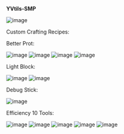 **YVtils-SMP**

![image](https://badges.crowdin.net/yvtils-smp/localized.svg)


Custom Crafting Recipes:

Better Prot:

![image](https://user-images.githubusercontent.com/84860916/147947307-99c7897f-6e87-4ff2-bc74-0575ea7340c6.png)
![image](https://user-images.githubusercontent.com/84860916/147947326-088a217d-a7ab-45ca-9d70-394cd38a43ff.png)
![image](https://user-images.githubusercontent.com/84860916/147947336-57599236-9256-4414-bc32-c42e6f10a9c5.png)
![image](https://user-images.githubusercontent.com/84860916/147947345-afc7883b-b03e-4237-8a1e-9ac187077385.png)

Light Block:

![image](https://user-images.githubusercontent.com/84860916/147947386-a62fd045-a23c-46d7-a494-0110eb9f7c9c.png)
![image](https://user-images.githubusercontent.com/84860916/147947391-1e840e64-c262-4106-9440-be8ef5c8562f.png)

Debug Stick:

![image](https://user-images.githubusercontent.com/84860916/147947404-75fbc047-47f4-4054-b607-21a611c6394e.png)

Efficiency 10 Tools:

![image](https://user-images.githubusercontent.com/84860916/147947442-9146731e-da1e-4344-8e72-35064cdf0a41.png)
![image](https://user-images.githubusercontent.com/84860916/147947447-76f2cb63-84e2-4679-b433-689d3739598a.png)
![image](https://user-images.githubusercontent.com/84860916/147947458-72e80735-50a2-4e88-b4e9-c4248070281e.png)
![image](https://user-images.githubusercontent.com/84860916/147947463-3bb603b5-b045-47cc-9c9c-42626cdd1a10.png)
![image](https://user-images.githubusercontent.com/84860916/147947471-1ea02ced-accb-4b4f-b76d-b8623054bd6b.png)

